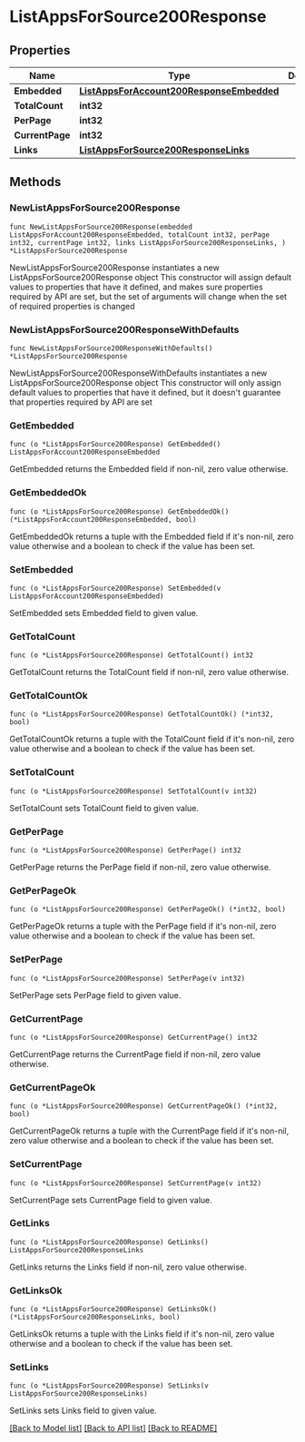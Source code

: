 # ListAppsForSource200Response

## Properties

Name | Type | Description | Notes
------------ | ------------- | ------------- | -------------
**Embedded** | [**ListAppsForAccount200ResponseEmbedded**](ListAppsForAccount200ResponseEmbedded.md) |  | 
**TotalCount** | **int32** |  | 
**PerPage** | **int32** |  | 
**CurrentPage** | **int32** |  | 
**Links** | [**ListAppsForSource200ResponseLinks**](ListAppsForSource200ResponseLinks.md) |  | 

## Methods

### NewListAppsForSource200Response

`func NewListAppsForSource200Response(embedded ListAppsForAccount200ResponseEmbedded, totalCount int32, perPage int32, currentPage int32, links ListAppsForSource200ResponseLinks, ) *ListAppsForSource200Response`

NewListAppsForSource200Response instantiates a new ListAppsForSource200Response object
This constructor will assign default values to properties that have it defined,
and makes sure properties required by API are set, but the set of arguments
will change when the set of required properties is changed

### NewListAppsForSource200ResponseWithDefaults

`func NewListAppsForSource200ResponseWithDefaults() *ListAppsForSource200Response`

NewListAppsForSource200ResponseWithDefaults instantiates a new ListAppsForSource200Response object
This constructor will only assign default values to properties that have it defined,
but it doesn't guarantee that properties required by API are set

### GetEmbedded

`func (o *ListAppsForSource200Response) GetEmbedded() ListAppsForAccount200ResponseEmbedded`

GetEmbedded returns the Embedded field if non-nil, zero value otherwise.

### GetEmbeddedOk

`func (o *ListAppsForSource200Response) GetEmbeddedOk() (*ListAppsForAccount200ResponseEmbedded, bool)`

GetEmbeddedOk returns a tuple with the Embedded field if it's non-nil, zero value otherwise
and a boolean to check if the value has been set.

### SetEmbedded

`func (o *ListAppsForSource200Response) SetEmbedded(v ListAppsForAccount200ResponseEmbedded)`

SetEmbedded sets Embedded field to given value.


### GetTotalCount

`func (o *ListAppsForSource200Response) GetTotalCount() int32`

GetTotalCount returns the TotalCount field if non-nil, zero value otherwise.

### GetTotalCountOk

`func (o *ListAppsForSource200Response) GetTotalCountOk() (*int32, bool)`

GetTotalCountOk returns a tuple with the TotalCount field if it's non-nil, zero value otherwise
and a boolean to check if the value has been set.

### SetTotalCount

`func (o *ListAppsForSource200Response) SetTotalCount(v int32)`

SetTotalCount sets TotalCount field to given value.


### GetPerPage

`func (o *ListAppsForSource200Response) GetPerPage() int32`

GetPerPage returns the PerPage field if non-nil, zero value otherwise.

### GetPerPageOk

`func (o *ListAppsForSource200Response) GetPerPageOk() (*int32, bool)`

GetPerPageOk returns a tuple with the PerPage field if it's non-nil, zero value otherwise
and a boolean to check if the value has been set.

### SetPerPage

`func (o *ListAppsForSource200Response) SetPerPage(v int32)`

SetPerPage sets PerPage field to given value.


### GetCurrentPage

`func (o *ListAppsForSource200Response) GetCurrentPage() int32`

GetCurrentPage returns the CurrentPage field if non-nil, zero value otherwise.

### GetCurrentPageOk

`func (o *ListAppsForSource200Response) GetCurrentPageOk() (*int32, bool)`

GetCurrentPageOk returns a tuple with the CurrentPage field if it's non-nil, zero value otherwise
and a boolean to check if the value has been set.

### SetCurrentPage

`func (o *ListAppsForSource200Response) SetCurrentPage(v int32)`

SetCurrentPage sets CurrentPage field to given value.


### GetLinks

`func (o *ListAppsForSource200Response) GetLinks() ListAppsForSource200ResponseLinks`

GetLinks returns the Links field if non-nil, zero value otherwise.

### GetLinksOk

`func (o *ListAppsForSource200Response) GetLinksOk() (*ListAppsForSource200ResponseLinks, bool)`

GetLinksOk returns a tuple with the Links field if it's non-nil, zero value otherwise
and a boolean to check if the value has been set.

### SetLinks

`func (o *ListAppsForSource200Response) SetLinks(v ListAppsForSource200ResponseLinks)`

SetLinks sets Links field to given value.



[[Back to Model list]](../README.md#documentation-for-models) [[Back to API list]](../README.md#documentation-for-api-endpoints) [[Back to README]](../README.md)


